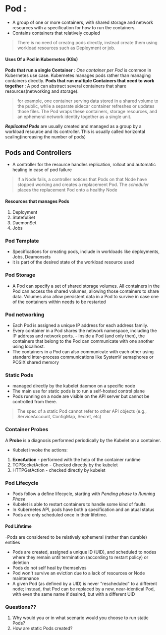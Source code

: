 # Pod :
- A group of one or more containers, with shared storage and network resources with a specification for how to run the containers.
- Contains containers that relatively coupled
> There is no need of creatng pods directly, instead create them using workload resources such as Deployment or job.

#### Uses Of a Pod in Kubernetes (K8s)
**Pods that run a single Container** : _One container per Pod_ is common in Kubernetes use case. Kubernetes manages pods rather than managing containers directly.
**Pods that run multiple Containers that need to work together** : A pod can abstract several containers that share resources(networking and storage). 
> for example, one container serving data stored in a shared volume to the public, while a separate sidecar container refreshes or updates those files. The Pod wraps these containers, storage resources, and an ephemeral network identity together as a single unit.

**_Replicated Pods_** are usually created and managed as a group by a workload resource and its controller. This is usually called horizontal scaling(increasing the number of pods)

## Pods and Controllers
- A controller for the resource handles replication, rollout and automatic healing in case of pod failure
> If a Node fails, a controller notices that Pods on that Node have stopped working and creates a replacement Pod. The *scheduler* places the replacement Pod onto a healthy Node

#### Resources that manages Pods
1. Deployment
2. StatefulSet
3. DaemonSet
4. Jobs

### Pod Template
- Specifications for creating pods, include in workloads like deployments, Jobs, Deamonsets
- it is part of the desired state of the workload resource used

### Pod Storage
- A Pod can specify a set of shared storage volumes. All containers in the Pod can access the shared volumes, allowing those containers to share data. Volumes also allow persistent data in a Pod to survive in case one of the containers within needs to be restarted

### Pod networking
- Each Pod is assigned a unique IP address for each address family. 
- Every container in a Pod shares the network namespace, including the IP address and network ports. - Inside a Pod (and only then), the containers that belong to the Pod can communicate with one another using localhost.
- The containers in a Pod can also communicate with each other using standard inter-process communications like SystemV semaphores or POSIX shared memory

### Static Pods
- managed directly by the kubelet daemon on a specific node
- The main use for static pods is to run a self-hosted control plane
- Pods running on a node are visible on the API server but cannot be controlled from there.
>The spec of a static Pod cannot refer to other API objects (e.g., ServiceAccount, ConfigMap, Secret, etc)

### Container Probes
A **Probe** is a diagnosis performed periodically by the Kubelet on a container.
- Kubelet invoke the actions:
1. **ExecAction** - performed with the help of the container runtime
2. TCPSocketAction - Checked directly by the kubelet
3. HTTPGetAction - checked directly by kubelet

### Pod Lifecycle
- Pods follow a define lifecycle, starting with _Pending phase_ to _Running Phase_
- Kubelet is able to restart containers to handle some kind of faults
- In Kubernetes API, pods have both a specification and an atual status
- Pods are only scheduled once in their lifetime.

 #### Pod Lifetime
-Pods are considered to be relatively ephemeral (rather than durable) entities
- Pods are created, assigned a unique ID (UID), and scheduled to nodes where they remain until termination (according to restart policy) or deletion
- Pods do not self heal by themselves
- Pod won't survive an eviction due to a lack of resources or Node maintenance
- A given Pod (as defined by a UID) is never "rescheduled" to a different node; instead, that Pod can be replaced by a new, near-identical Pod, with even the same name if desired, but with a different UID

### Questions??
1. Why would you or in what scenario would you choose to run static Pods?
2. How are static Pods created?

